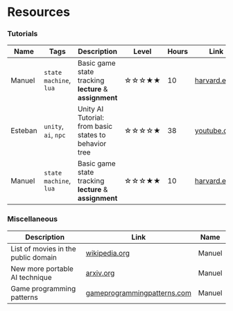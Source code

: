 # Resources

### Tutorials

| Name | Tags | Description | Level | Hours | Link |
|------|------|-------------|--------|-------|------|
| Manuel | `state machine`, `lua` | Basic game state tracking **lecture** & **assignment** | ☆☆☆★★ | 10 | [harvard.edu](https://cs50.harvard.edu/games/2018/weeks/0/) |
| Esteban | `unity`, `ai`, `npc`| Unity AI Tutorial: from basic states to behavior tree  | ☆☆☆☆★ | 38 | [youtube.com](https://youtube.com/playlist?list=PLkBiJgxNbuOXBAN5aJnMVkQ9yRSB1UYrG&si=TWksxZA9lW8XS0Ok) |
| Manuel | `state machine`, `lua` | Basic game state tracking **lecture** & **assignment** | ☆☆☆★★ | 10 | [harvard.edu](https://cs50.harvard.edu/games/2018/weeks/1/) |

### Miscellaneous

| Description | Link | Name |
|-------------|------|------|
| List of movies in the public domain | [wikipedia.org](https://en.wikipedia.org/wiki/List_of_films_in_the_public_domain_in_the_United_States) | Manuel |
| New more portable AI technique | [arxiv.org](https://arxiv.org/pdf/2404.19756) | Manuel |
| Game programming patterns | [gameprogrammingpatterns.com](http://gameprogrammingpatterns.com/) | Manuel
